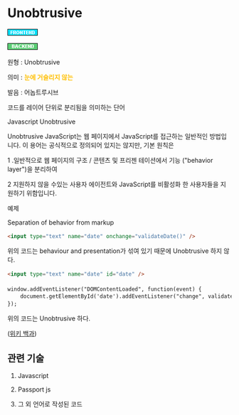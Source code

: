 <d-title>

# Unobtrusive

</d-title>

<d-label>

<d-inner>

![Frontend](../2TAT1C/Label_Frontend.png)

</d-inner>

<d-inner>

![Backend](../2TAT1C/Label_Backend.png)

</d-inner>

</d-label>

<d-origin>

원형 : Unobtrusive

</d-origin>

<d-mean>

의미  : <span style="color:#FFBF00; font-weight:bold;">눈에 거슬리지 않는</span>

</d-mean>

<d-pronunciation>

발음 : 어놉트루시브

</d-pronunciation>

<d-content>

코드를 레이어 단위로 분리됨을 의미하는 단어

Javascript Unobtrusive

Unobtrusive JavaScript는 웹 페이지에서 JavaScript를 접근하는 일반적인 방법입니다. 이 용어는 공식적으로 정의되어 있지는 않지만, 기본 원칙은 

1 .일반적으로 웹 페이지의 구조 / 콘텐츠 및 프리젠 테이션에서 기능 ("behavior layer")을 분리하여

2 지원하지 않을 수있는 사용자 에이전트와 JavaScript를 비활성화 한 사용자들을 지원하기 위함입니다.

예제

Separation of behavior from markup

```html
<input type="text" name="date" onchange="validateDate()" />
```

위의 코드는 behaviour and presentation가 섞여 있기 때문에 Unobtrusive 하지 않다.

```html
<input type="text" name="date" id="date" />

window.addEventListener("DOMContentLoaded", function(event) {
    document.getElementById('date').addEventListener("change", validateDate);
});
```

위의 코드는 Unobtrusive 하다.

([위키 백과](https://en.wikipedia.org/wiki/Unobtrusive_JavaScript))

</d-content>

<d-relation>

## 관련 기술

<d-inner>

1. Javascript

</d-inner>

<d-inner>

2. Passport js

</d-inner>

<d-inner>

3. 그 외 언어로 작성된 코드

</d-inner>

</d-relation>

